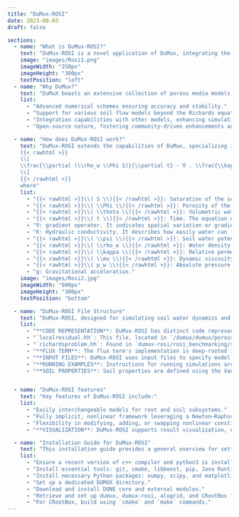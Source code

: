 ```yaml
---
title: "DuMux-ROSI"
date: 2023-08-03
draft: false

sections:  
  - name: "What is DuMux-ROSI?"
    text: "DuMux-ROSI is a novel application of DuMux, integrating the CPlantBox model via a Python binding. This synergy enhances the simulation of soil water dynamics and root-soil interactions. ROSI stands for Root-Soil Interaction. DuMux, an acronym for Dune for multi-{phase, component, scale, physics, domain, . . . } flow and transport in porous media, is a free and open-source simulator for porous media processes. DuMux-ROSI has made significant strides in plant science, particularly in the realm of root-soil interaction modeling."
    image: "images/Rosi1.png"
    imageWidth: "250px"
    imageHeight: "300px"
    textPosition: "left"
  - name: "Why DuMux?"
    text: "DuMuX boasts an extensive collection of porous media models, encompassing compositional, multiphase, and non-isothermal models, along with a wealth of constitutive laws. Unlike typical plant-scale models that rely solely on the Richards equation to simulate soil water dynamics, DuMuX offers flexibility by supporting various soil flow models. For instance, it can incorporate a miscible two-phase two-component, non-isothermal model, complete with evaporation processes."  
    list:
      - "Advanced numerical schemes ensuring accuracy and stability."
      - "Support for various soil flow models beyond the Richards equation."
      - "Integration capabilities with other models, enhancing simulation fidelity."
      - "Open-source nature, fostering community-driven enhancements and applications."

  - name: "How does DuMux-ROSI work?"
    text: "DuMux-ROSI extends the capabilities of DuMux, specializing in porous media flow and transport processes. At its core lies the Richards equation, a fundamental equation in soil physics that describes unsaturated water flow in porous media. Utilizing the Richards equation, it enables in-depth simulations of soil water flow dynamics. An input file serves to specify model parameters and initial and boundary conditions. The Python binding facilitates coupling DuMux with CPlantBox, thereby enabling concurrent modeling of root growth and water uptake. This Richards equation solved in DuMux-ROSI can be written as:
    {{< rawhtml >}}
    \\[
    \\frac{\\partial (\\rho_w \\Phi S)}{\\partial t} - ∇ . \\frac{\\kappa}{\\mu} \\rho_w K (∇ p_w - \\rho_w g) = 0
    \\]
    {{< /rawhtml >}}
    where"
    list:
      - "{{< rawhtml >}}\\( S \\){{< /rawhtml >}}: Saturation of the soil."
      - "{{< rawhtml >}}\\( \\Phi \\){{< /rawhtml >}}: Porosity of the soil."
      - "{{< rawhtml >}}\\( \\theta \\){{< /rawhtml >}}: Volumetric water content of the soil, given by {{< rawhtml >}}\\( \\theta = \\Phi S \\){{< /rawhtml >}}. It represents the fraction of the volume of soil that is occupied by water."
      - "{{< rawhtml >}}\\( t \\){{< /rawhtml >}}: Time. The equation describes how the water content changes over time."
      - "∇: gradient operator. It indicates spatial variation or gradient."
      - "K: Hydraulic conductivity. It describes how easily water can flow through the soil."
      - "{{< rawhtml >}}\\( \\psi \\){{< /rawhtml >}}: Soil water potential. It represents the energy status of water in soil and drives the flow of water."
      - "{{< rawhtml >}}\\( \\rho_w \\){{< /rawhtml >}}: Water density."
      - "{{< rawhtml >}}\\( \\kappa \\){{< /rawhtml >}}: Relative permeability."
      - "{{< rawhtml >}}\\( \\mu \\){{< /rawhtml >}}: Dynamic viscosity."
      - "{{< rawhtml >}}\\( p_w \\){{< /rawhtml >}}: Absolute pressure of the wetting phase (water)."
      - "g: Gravitational acceleration."
    image: "images/Rosi2.jpg"
    imageWidth: "600px"
    imageHeight: "300px"
    textPosition: "bottom"

  - name: "DuMux-ROSI File Structure"
    text: "DuMux-ROSI, designed for simulating soil water dynamics and root-soil interactions, employs a specific file structure. Understanding this structure can enhance your experience with the tool."
    list:
      - "**CODE REPRESENTATION**: DuMux-ROSI has distinct code representations for various model equations. Key files include:"
      - "`localresidual.hh`: This file, located in `/dumux/dumux/porousmediumflow/Richards/`, defines the storage term of the model equations."
      - "`richardsproblem.hh`: Found in `dumux-rosi/rosi_benchmarking/soil_richards/`, this file implements the boundary conditions specified in the input file."
      - "**FLUX TERM**: The flux term's implementation is deep-rooted in the code. Depending on the flux type, its implementation can be found in `/dumux/dumux/flux`."
      - "**INPUT FILES**: DuMux-ROSI uses input files to specify model parameters, initial conditions, and boundary conditions. An example input file is `b1a_1d.input` located in `dumux-rosi/rosi_benchmarking/soil_richards/input/`."
      - "**RUNNING EXAMPLES**: Instructions for running simulations are provided in the [DuMux-ROSI Manual](https://github.com/Plant-Root-Soil-Interactions-Modelling/dumux-rosi/blob/master/Manual.pdf). Navigate to the desired directory and execute the specified commands."
      - "**SOIL PROPERTIES**: Soil properties are defined using the Van Genuchten model. Parameters for different soil layers can be set, including residual water content, saturated water content, and more."


  - name: "DuMux-ROSI features"
    text: "Key features of DuMux-ROSI include:"
    list:
      - "Easily interchangeable models for root and soil subsystems."
      - "Fully implicit, nonlinear framework leveraging a Newton–Raphson scheme."
      - "Flexibility in modifying, adding, or swapping nonlinear constitutive equations, intricate boundary conditions, and fluid and material relations."
      - "**VISUALIZATION**: DuMux-ROSI supports result visualization, offering insights into various processes. The tool's visualization capabilities are integral for researchers and professionals alike."

  - name: "Installation Guide for DuMux-ROSI"
    text: "This installation guide provides a general overview for setting up DuMux-ROSI on Linux systems. For detailed instructions, refer to the [DuMux-ROSI Manual](https://github.com/Plant-Root-Soil-Interactions-Modelling/dumux-rosi/blob/master/Manual.pdf)."
    list:
      - "Ensure a recent version of c++ compiler and python3 is installed."
      - "Install essential tools: git, cmake, libboost, pip, Java Runtime Environment, and Paraview."
      - "Install necessary Python packages: numpy, scipy, and matplotlib."
      - "Set up a dedicated DUMUX directory."
      - "Download and install DUNE core and external modules."
      - "Retrieve and set up dumux, dumux-rosi, alugrid, and CRootBox from their repositories."
      - "For CRootBox, build using `cmake` and `make` commands."
---
```

